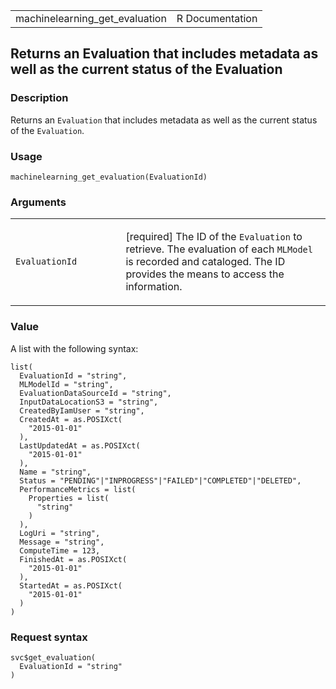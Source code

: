 <table style="width: 100%;">
<tbody>
<tr class="odd">
<td>machinelearning_get_evaluation</td>
<td style="text-align: right;">R Documentation</td>
</tr>
</tbody>
</table>

## Returns an Evaluation that includes metadata as well as the current status of the Evaluation

### Description

Returns an `Evaluation` that includes metadata as well as the current
status of the `Evaluation`.

### Usage

    machinelearning_get_evaluation(EvaluationId)

### Arguments

<table>
<colgroup>
<col style="width: 35%" />
<col style="width: 65%" />
</colgroup>
<tbody>
<tr class="odd">
<td><code
id="machinelearning_get_evaluation_:_EvaluationId">EvaluationId</code></td>
<td><p>[required] The ID of the <code>Evaluation</code> to retrieve. The
evaluation of each <code>MLModel</code> is recorded and cataloged. The
ID provides the means to access the information.</p></td>
</tr>
</tbody>
</table>

### Value

A list with the following syntax:

    list(
      EvaluationId = "string",
      MLModelId = "string",
      EvaluationDataSourceId = "string",
      InputDataLocationS3 = "string",
      CreatedByIamUser = "string",
      CreatedAt = as.POSIXct(
        "2015-01-01"
      ),
      LastUpdatedAt = as.POSIXct(
        "2015-01-01"
      ),
      Name = "string",
      Status = "PENDING"|"INPROGRESS"|"FAILED"|"COMPLETED"|"DELETED",
      PerformanceMetrics = list(
        Properties = list(
          "string"
        )
      ),
      LogUri = "string",
      Message = "string",
      ComputeTime = 123,
      FinishedAt = as.POSIXct(
        "2015-01-01"
      ),
      StartedAt = as.POSIXct(
        "2015-01-01"
      )
    )

### Request syntax

    svc$get_evaluation(
      EvaluationId = "string"
    )
